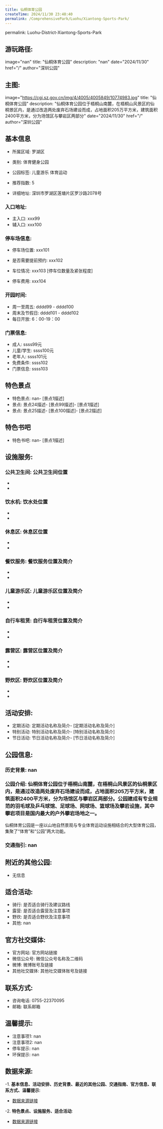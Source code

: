```yaml
---
title: 仙桐体育公园
createTime: 2024/11/30 23:48:40
permalink: /ComprehensivePark/Luohu/Xiantong-Sports-Park/
---
```

permalink: Luohu-District-Xiantong-Sports-Park
## 游玩路径:
image="nan"
title: "仙桐体育公园"
description: "nan"
date="2024/11/30"
href="/"
author="深圳公园"
## 主图:
image="https://cgj.sz.gov.cn/img/4/4005/4005849/10774983.jpg"
title: "仙桐体育公园"
description: "仙桐体育公园位于梧桐山南麓，在梧桐山风景区的仙桐景区内，是通过改造两处废弃石场建设而成，占地面积205万平方米，建筑面积2400平方米，分为场馆区与攀岩区两部分"
date="2024/11/30"
href="/"
author="深圳公园"
## 基本信息

- 所属区域: 罗湖区

- 类别: 体育健身公园

- 公园标签: 儿童游乐 体育运动

- 推荐指数: 5

- 详细地址: 深圳市罗湖区莲塘片区罗沙路2078号

### 入口地址:
- 主入口: xxx99
- 辅入口: xxx100
### 停车场信息:
- 停车场位置: xxx101

- 是否需要提前预约: xxx102

- 车位情况: xxx103 [停车位数量及紧张程度]

- 停车费用: xxx104

### 开园时间:
- 周一至周五: dddd99 - dddd100
- 周末及节假日: dddd101 - dddd102
- 每日开放: 6：00-19：00

### 门票信息:
- 成人: ssss99元
- 儿童/学生: ssss100元
- 老年人: ssss101元
- 免费条件: ssss102
- 门票信息: ssss103
## 特色景点
- 特色景点: nan- [景点1描述]
- 景点: 景点24描述- [景点99描述]- [景点1描述]
- 景点: 景点25描述- [景点100描述]- [景点2描述]
## 特色书吧
- 特色书吧: nan- [景点1描述]
## 设施服务:
### 公共卫生间: 公共卫生间位置
- 
- 
### 饮水机: 饮水处位置
- 
- 
### 休息区: 休息区位置
- 
- 
### 餐饮服务: 餐饮服务位置及简介
- 
- 
### 儿童游乐区: 儿童游乐区位置及简介
- 
- 
### 自行车租赁: 自行车租赁位置及简介
- 
- 
### 露营区: 露营区位置及简介
- 
- 
### 野炊区: 野炊区位置及简介

- 
- 
## 活动安排:
- 定期活动: 定期活动名称及简介- [定期活动名称及简介]
- 特别活动: 特别活动名称及简介- [特别活动名称及简介]
- 节日活动: 节日活动名称及简介- [节日活动名称及简介]
## 公园信息:
### 历史背景: nan
### 公园介绍: 仙桐体育公园位于梧桐山南麓，在梧桐山风景区的仙桐景区内，是通过改造两处废弃石场建设而成，占地面积205万平方米，建筑面积2400平方米，分为场馆区与攀岩区两部分。公园建成有专业规范的羽毛球及乒乓球馆、足球场、网球场、篮球场及攀岩设施，其中攀岩项目是国内最大的户外攀岩场地之一。
仙桐体育公园是一座以山地自然景观与专业体育运动设施相结合的大型体育公园，集聚了“体育”和“公园”两大功能。
### 交通指引: nan

## 附近的其他公园:
- 无信息

## 适合活动:
- 骑行: 是否适合骑行及建议路线
- 露营: 是否适合露营及注意事项
- 野炊: 是否适合野炊及注意事项
- 其他: nan

## 官方社交媒体:
- 官方网站: 官方网站链接
- 微信公众号: 微信公众号名称及二维码
- 微博: 微博账号及链接
- 其他社交媒体: 其他社交媒体账号及链接

## 联系方式:
- 咨询电话: 0755-22370095
- 邮箱: 联系邮箱

## 温馨提示:
- 注意事项1: nan
- 注意事项2: nan
- 停车提示: nan
- 环保提示: nan

## 数据来源:
-1. **基本信息、活动安排、历史背景、最近的其他公园、交通指南、官方信息、联系方式、温馨提示**:
- [数据来源链接](https://cgj.sz.gov.cn/xsmh/gysz/csgy/content/post_10774983.html)

-2. **特色景点、设施服务、适合活动**:
- [数据来源链接](https://cgj.sz.gov.cn/xsmh/gysz/csgy/content/post_10774983.html)

